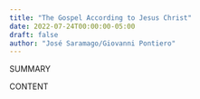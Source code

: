 ```yaml
---
title: "The Gospel According to Jesus Christ"
date: 2022-07-24T00:00:00-05:00
draft: false
author: "José Saramago/Giovanni Pontiero"
---
```


SUMMARY

<!--more-->

CONTENT